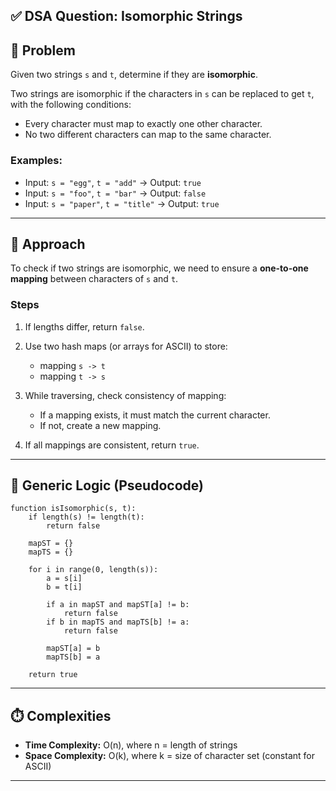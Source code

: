 ## ✅ DSA Question: Isomorphic Strings

## 🧠 Problem

Given two strings `s` and `t`, determine if they are **isomorphic**.

Two strings are isomorphic if the characters in `s` can be replaced to get `t`, with the following conditions:

* Every character must map to exactly one other character.
* No two different characters can map to the same character.

### Examples:

* Input: `s = "egg"`, `t = "add"` → Output: `true`
* Input: `s = "foo"`, `t = "bar"` → Output: `false`
* Input: `s = "paper"`, `t = "title"` → Output: `true`

---

## 🧭 Approach

To check if two strings are isomorphic, we need to ensure a **one-to-one mapping** between characters of `s` and `t`.

### **Steps**

1. If lengths differ, return `false`.
2. Use two hash maps (or arrays for ASCII) to store:

   * mapping `s -> t`
   * mapping `t -> s`
3. While traversing, check consistency of mapping:

   * If a mapping exists, it must match the current character.
   * If not, create a new mapping.
4. If all mappings are consistent, return `true`.

---

## 🔁 Generic Logic (Pseudocode)

```
function isIsomorphic(s, t):
    if length(s) != length(t):
        return false

    mapST = {}
    mapTS = {}

    for i in range(0, length(s)):
        a = s[i]
        b = t[i]

        if a in mapST and mapST[a] != b:
            return false
        if b in mapTS and mapTS[b] != a:
            return false

        mapST[a] = b
        mapTS[b] = a

    return true
```

---

## ⏱️ Complexities

* **Time Complexity:** O(n), where n = length of strings
* **Space Complexity:** O(k), where k = size of character set (constant for ASCII)

---
